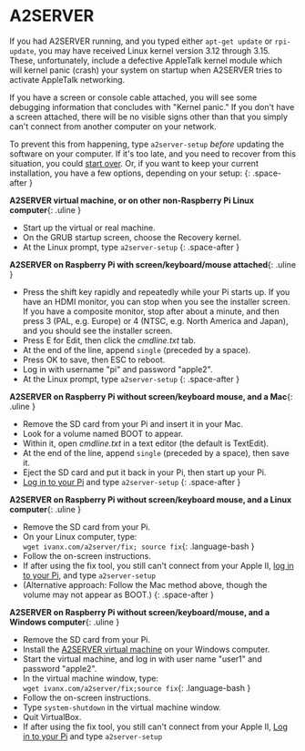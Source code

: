 # A2SERVER

If you had A2SERVER running, and you typed either `apt-get update` or
`rpi-update`, you may have received Linux kernel version 3.12 through 3.15.
These, unfortunately, include a defective AppleTalk kernel module which will
kernel panic (crash) your system on startup when A2SERVER tries to activate
AppleTalk networking.

If you have a screen or console cable attached, you will see some debugging
information that concludes with "Kernel panic." If you don't have a screen
attached, there will be no visible signs other than that you simply can't
connect from another computer on your network.

To prevent this from happening, type `a2server-setup` *before* updating the
software on your computer. If it's too late, and you need to recover from
this situation, you could [start over][A2SERVER]. Or, if you want to keep your
current installation, you have a few options, depending on your setup:
{: .space-after }

__A2SERVER virtual machine, or on other non-Raspberry Pi Linux computer__{:
.uline }

* Start up the virtual or real machine.
* On the GRUB startup screen, choose the Recovery kernel.
* At the Linux prompt, type `a2server-setup`
{: .space-after }

__A2SERVER on Raspberry Pi with screen/keyboard/mouse attached__{: .uline }

* Press the shift key rapidly and repeatedly while your Pi starts up. If you
  have an HDMI monitor, you can stop when you see the installer screen. If you
  have a composite monitor, stop after about a minute, and then press 3 (PAL,
  e.g. Europe) or 4 (NTSC, e.g. North America and Japan), and you should see
  the installer screen.
* Press E for Edit, then click the *cmdline.txt* tab.
* At the end of the line, append `single` (preceded by a space).
* Press OK to save, then ESC to reboot.
* Log in with username "pi" and password "apple2".
* At the Linux prompt, type `a2server-setup`
{: .space-after }

__A2SERVER on Raspberry Pi without screen/keyboard mouse, and a Mac__{: .uline }

* Remove the SD card from your Pi and insert it in your Mac.
* Look for a volume named BOOT to appear.
* Within it, open *cmdline.txt* in a text editor (the default is TextEdit).
* At the end of the line, append `single` (preceded by a space), then save it.
* Eject the SD card and put it back in your Pi, then start up your Pi.
* [Log in to your Pi][A2SERVER rpi login] and type `a2server-setup`
{: .space-after }


__A2SERVER on Raspberry Pi without screen/keyboard mouse, and a Linux
computer__{: .uline }

* Remove the SD card from your Pi.
* On your Linux computer, type:  
  `wget ivanx.com/a2server/fix; source fix`{: .language-bash }
* Follow the on-screen instructions.
* If after using the fix tool, you still can't connect from your Apple II,
  [log in to your Pi][A2SERVER rpi login], and type `a2server-setup`
* (Alternative approach: Follow the Mac method above, though the volume may
  not appear as BOOT.)
{: .space-after }

__A2SERVER on Raspberry Pi without screen/keyboard/mouse, and a Windows
computer__{: .uline }

* Remove the SD card from your Pi.
* Install the [A2SERVER virtual machine][A2SERVER virtualbox] on your
  Windows computer.
* Start the virtual machine, and log in with user name "user1" and
  password "apple2".
* In the virtual machine window, type:  
  `wget ivanx.com/a2server/fix;source fix`{: .language-bash }
* Follow the on-screen instructions.
* Type `system-shutdown` in the virtual machine window.
* Quit VirtualBox.
* If after using the fix tool, you still can't connect from your Apple
  II, [Log in to your Pi][A2SERVER rpi login] and type `a2server-setup`

[A2SERVER]: index.html
[A2SERVER virtualbox]: a2server_virtualbox.md
[A2SERVER rpi login]: a2server_raspberrypi_login.html
